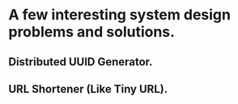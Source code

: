 # A few interesting system design problems and solutions.

## Distributed UUID Generator.

## URL Shortener (Like Tiny URL).


